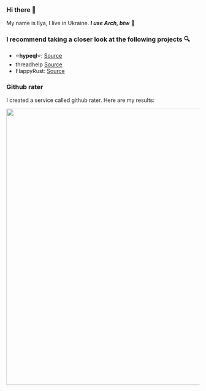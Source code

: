 ### Hi there 👋
My name is Ilya, I live in Ukraine. ***I use Arch, btw*** 🫣
### I recommend taking a closer look at the following projects 🔍
- ⭐**hypeql**⭐: [Source](https://github.com/dadencukillia/hypeql)
- threadhelp [Source](https://github.com/dadencukillia/threadhelp)
- FlappyRust: [Source](https://github.com/dadencukillia/flappy_rust)

### Github rater
I created a service called github rater. Here are my results:
<p align="center"><img width="720" src="http://ec2-16-170-205-215.eu-north-1.compute.amazonaws.com/dadencukillia"></p>
